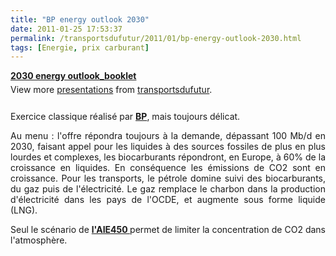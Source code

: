 ```yaml
---
title: "BP energy outlook 2030"
date: 2011-01-25 17:53:37
permalink: /transportsdufutur/2011/01/bp-energy-outlook-2030.html
tags: [Energie, prix carburant]
---
```


<div id="__ss_6696859" style="width: 425px"><strong style="margin: 12px 0 4px"><a href="http://www.slideshare.net/transportsdufutur/2030-energy-outlookbooklet" title="2030 energy outlook_booklet">2030 energy outlook_booklet</a></strong>        <div style="padding: 5px 0 12px">View more <a href="http://www.slideshare.net/">presentations</a> from <a href="http://www.slideshare.net/transportsdufutur">transportsdufutur</a>.</div> </div> <p style="text-align: justify">Exercice classique réalisé par <strong><a href="http://www.bp.com/sectiongenericarticle.do?categoryId=9035979&contentId=7066648" target="_blank">BP</a></strong>, mais toujours délicat. </p>  <!--more-->   <p style="text-align: justify">Au menu : l'offre répondra toujours à la demande, dépassant 100 Mb/d en 2030, faisant appel pour les liquides à des sources fossiles de plus en plus lourdes et complexes, les biocarburants répondront, en Europe, à 60% de la croissance en liquides. En conséquence les émissions de CO2 sont en croissance. Pour les transports, le pétrole domine suivi des biocarburants, du gaz puis de l'électricité. Le gaz remplace le charbon dans la production d'électricité dans les pays de l'OCDE, et augmente sous forme liquide (LNG).</p> <p style="text-align: justify">Seul le scénario de <strong><a href="http://www.iea.org/press/pressdetail.asp?PRESS_REL_ID=290" target="_self">l'AIE450 </a></strong>permet de limiter la concentration de CO2 dans l'atmosphère.</p>
